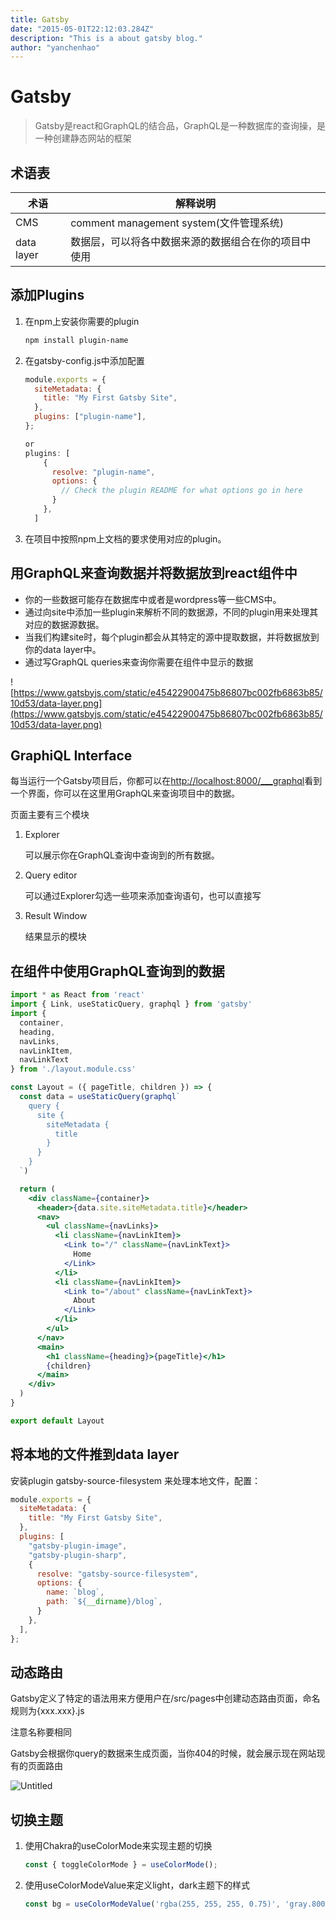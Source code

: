 ```yaml
---
title: Gatsby
date: "2015-05-01T22:12:03.284Z"
description: "This is a about gatsby blog."
author: "yanchenhao"
---
```


# Gatsby
> Gatsby是react和GraphQL的结合品，GraphQL是一种数据库的查询操，是一种创建静态网站的框架
> 

## 术语表

| 术语 | 解释说明 |
| --- | --- |
| CMS | comment management system(文件管理系统) |
| data layer | 数据层，可以将各中数据来源的数据组合在你的项目中使用 |

## 添加Plugins

1. 在npm上安装你需要的plugin
    
    ```bash
    npm install plugin-name
    ```
    
2. 在gatsby-config.js中添加配置
    
    ```jsx
    module.exports = {
      siteMetadata: {
        title: "My First Gatsby Site",
      },
      plugins: ["plugin-name"],
    };
    
    or 
    plugins: [
        {
          resolve: "plugin-name",
          options: {
            // Check the plugin README for what options go in here
          }
        },
      ]
    ```
    
3. 在项目中按照npm上文档的要求使用对应的plugin。

## 用GraphQL来查询数据并将数据放到react组件中

- 你的一些数据可能存在数据库中或者是wordpress等一些CMS中。
- 通过向site中添加一些plugin来解析不同的数据源，不同的plugin用来处理其对应的数据源数据。
- 当我们构建site时，每个plugin都会从其特定的源中提取数据，并将数据放到你的data layer中。
- 通过写GraphQL queries来查询你需要在组件中显示的数据

![https://www.gatsbyjs.com/static/e45422900475b86807bc002fb6863b85/10d53/data-layer.png](https://www.gatsbyjs.com/static/e45422900475b86807bc002fb6863b85/10d53/data-layer.png)

## **GraphiQL Interface**

每当运行一个Gatsby项目后，你都可以在[http://localhost:8000/___graphql](http://localhost:8000/___graphql)看到一个界面，你可以在这里用GraphQL来查询项目中的数据。

页面主要有三个模块

1. Explorer
    
    可以展示你在GraphQL查询中查询到的所有数据。
    
2. Query editor
    
    可以通过Explorer勾选一些项来添加查询语句，也可以直接写
    
3. Result Window
    
    结果显示的模块
    

## 在组件中使用GraphQL查询到的数据

```jsx
import * as React from 'react'
import { Link, useStaticQuery, graphql } from 'gatsby'
import {
  container,
  heading,
  navLinks,
  navLinkItem,
  navLinkText
} from './layout.module.css'

const Layout = ({ pageTitle, children }) => {
  const data = useStaticQuery(graphql`
    query {
      site {
        siteMetadata {
          title
        }
      }
    }
  `)

  return (
    <div className={container}>
      <header>{data.site.siteMetadata.title}</header>
      <nav>
        <ul className={navLinks}>
          <li className={navLinkItem}>
            <Link to="/" className={navLinkText}>
              Home
            </Link>
          </li>
          <li className={navLinkItem}>
            <Link to="/about" className={navLinkText}>
              About
            </Link>
          </li>
        </ul>
      </nav>
      <main>
        <h1 className={heading}>{pageTitle}</h1>
        {children}
      </main>
    </div>
  )
}

export default Layout
```

## 将本地的文件推到data layer

安装plugin gatsby-source-filesystem 来处理本地文件，配置：

```jsx
module.exports = {
  siteMetadata: {
    title: "My First Gatsby Site",
  },
  plugins: [
    "gatsby-plugin-image",
    "gatsby-plugin-sharp",
    {
      resolve: "gatsby-source-filesystem",
      options: {
        name: `blog`,
        path: `${__dirname}/blog`,
      }
    },
  ],
};
```

## 动态路由

Gatsby定义了特定的语法用来方便用户在/src/pages中创建动态路由页面，命名规则为{xxx.xxx}.js

注意名称要相同

Gatsby会根据你query的数据来生成页面，当你404的时候，就会展示现在网站现有的页面路由

![Untitled](https://i.postimg.cc/3w386gVh/Wechat-IMG42.png)

## 切换主题

1. 使用Chakra的useColorMode来实现主题的切换
    
    ```jsx
    const { toggleColorMode } = useColorMode();
    ```
    
2. 使用useColorModeValue来定义light，dark主题下的样式
    
    ```jsx
    const bg = useColorModeValue('rgba(255, 255, 255, 0.75)', 'gray.800');
    ```